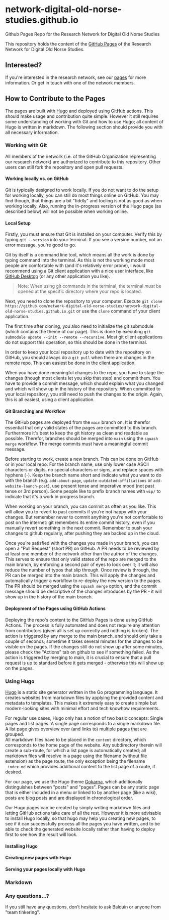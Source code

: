 # network-digital-old-norse-studies.github.io
Github Pages Repo for the Research Network for Digital Old Norse Studies

This repository holds the content of the [GitHub Pages](https://network-digital-old-norse-studies.github.io/) of the
Research Network for Digital Old Norse Studies.


## Interested?

If you're interested in the research network, see our [pages](https://network-digital-old-norse-studies.github.io/) for
more information. Or get in touch with one of the network members.


## How to Contribute to the Pages

The pages are built with [Hugo](https://gohugo.io/) and deployed using GitHub actions. This should make usage and
contribution quite simple. However it still requires some understanding of working with Git and how to use Hugo; all 
content of Hugo is written in markdown.
The following section should provide you with all necessary information.


### Working with Git

All members of the network (i.e. of the GitHub Organization representing our research network) are authorized to 
contribute to this repository. Other users can still fork the repository and open pull requests.


#### Working locally vs. on GitHub

Git is typically designed to work locally. If you do not want to do the setup for working locally, you can still do most
things online on GitHub. You may find though, that things are a bit "fiddly" and tooling is not as good as when working
locally. Also, running the in-progress version of the Hugo page (as described below) will not be possible when working
online.


#### Local Setup

Firstly, you must ensure that Git is installed on your computer. Verify this by typing `git --version` into your
terminal. If you see a version number, not an error message, you're good to go.

Git by itself is a command line tool, which means all the work is done by typing command into the terminal. As this is
not the working mode most people are comfortable with (and it's relatively error prone), I would recommend using a Git
client application with a nice user interface, like [GitHub Desktop](https://desktop.github.com/) (or any other 
application you like).

> Note: When using git commands in the terminal, the terminal _must_ be opened at the specific directory where your repo
> is located.

Next, you need to clone the repository to your computer. Execute 
`git clone https://github.com/network-digital-old-norse-studies/network-digital-old-norse-studies.github.io.git` or use
the `clone` command of your client application.

The first time after cloning, you also need to initialize the git submodule (which contains the theme of our page). This
is done by executing `git submodule update --init --remote --recursive`. Most git client applications do not support
this operation, so this should be done in the terminal.

In order to keep your local repository up to date with the repository on GitHub, you should always do a `git pull` when
there are changes in the remote repo. This can easiest be done in the client application.

When you have done meaningful changes to the repo, you have to stage the changes (though most clients let you skip that
step) and commit them. You have to provide a commit message, which should explain what you changed and which will show
up in the history of the repository. When committed to your local repository, you still need to push the changes to the
origin. Again, this is all easiest, using a client application.


#### Git Branching and Workflow

The GitHub pages are deployed from the `main` branch on. It is therefor essential that only valid states of the pages
are committed to this branch. Furthermore it's best to keep the git history as clean and readable as possible. Therefor,
branches should be merged into `main` using the `squash merge` workflow. The merge commits must have a meaningful commit
message.

Before starting to work, create a new branch. This can be done on GitHub or in your local repo. For the branch name, use
only lower case ASCII characters or digits, no special characters or signs, and replace spaces with hyphens (`-`). Keep
the branch name short and indicate what you want to do with the branch (e.g. `add-about-page`,
`update-outdated-affiliations` or `add-website-launch-post`), use present tense and imperative mood (not past tense or 
3rd person). Some people like to prefix branch names with `wip/` to indicate that it's a work in progress branch.

When working on your branch, you can commit as often as you like. This will allow you to revert to past commits if
you're not happy with your changes. But remember never to commit anything you're not comfortable to post on the 
internet: git remembers its entire commit history, even if you manually revert something in the next commit. Remember to
push your changes to github regularly, after pushing they are backed up in the cloud.

Once you're satisfied with the changes you made in your branch, you can open a "Pull Request" (short PR) on GitHub. A PR
needs to be reviewed by at least one member of the network other than the author of the changes. This serves to ensure
that only valid states of the repo are merged to the main branch, by enforcing a second pair of eyes to look over it; it
will also reduce the number of typos that slip through. Once review is through, the PR can be merged into the main
branch. This will apply the changes and automatically trigger a workflow to re-deploy the new version to the pages.  
The PR should be merged using the `squash merge` option, and the commit message should be descriptive of the changes
introduces by the PR - it will show up in the history of the main branch.


#### Deployment of the Pages using GitHub Actions

Deploying the repo's content to the GitHub Pages is done using GitHub Actions. The process is fully automated and does
not require any attention from contributors (given all is set up correctly and nothing is broken). The action is
triggered by any merge to the main branch, and should only take a couple of seconds; sometime it takes several minutes
for the changes to be visible on the pages. If the changes still do not show up after some minutes, please check the
"Actions" tab on github to see if something failed. As the action is triggered by merging to main, it is crucial to
ensure that a pull request is up to standard before it gets merged - otherwise this will show up on the pages.


### Using Hugo

[Hugo](https://gohugo.io/) is a static site generator written in the Go programming language. It creates websites from
markdown files by applying the provided content and metadata to templates. This makes it extremely easy to create simple
but modern-looking sites with minimal effort and tech knowhow requirements.

For regular use cases, Hugo only has a notion of two basic concepts: Single pages and list pages. A single page
corresponds to a single markdown file. A list page gives overview over (and links to) multiple pages that are grouped.  
All markdown files have to be placed in the `content` directory, which corresponds to the home page of the website. Any
subdirectory therein will create a sub-route, for which a list page is automatically created; all markdown files will
resolve in a page using the filename (without file extension) as the page route, the only exception being the filename
`_index.md` which provides additional content to the list page of a route, if desired.  

For our page, we use the Hugo theme [Gokarna](https://github.com/526avijitgupta/gokarna), which additionally
distinguishes between "posts" and "pages". Pages can be any static page that is either included in a menu or linked to
by another page (like a wiki), posts are blog posts and are displayed in chronological order.

Our Hugo pages can be created by simply writing markdown files and letting GitHub actions take care of all the rest.
However it is more advisable to install Hugo locally, so that hugo may help you creating new pages, to see if it can
successfully process all the pages you have written, and to be able to check the generated website locally rather than
having to deploy first to see how the result will look.


#### Installing Hugo

<!-- TODO -->


#### Creating new pages with Hugo

<!-- TODO -->


#### Serving your pages locally with Hugo

<!-- TODO -->


### Markdown

<!-- TODO: a section on markdown - mostly a link should do -->


### Any questions...?

If you still have any questions, don't hesitate to ask Balduin or anyone from "team tinkering".
